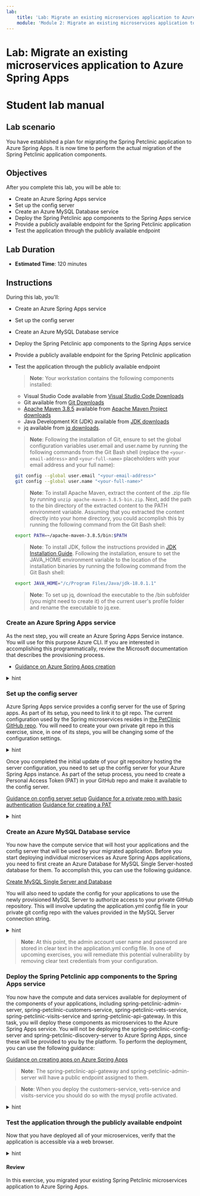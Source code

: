 ```yaml
---
lab:
    title: 'Lab: Migrate an existing microservices application to Azure Spring Apps'
    module: 'Module 2: Migrate an existing microservices application to Azure Spring Apps'
---
```


# Lab: Migrate an existing microservices application to Azure Spring Apps
# Student lab manual

## Lab scenario

You have established a plan for migrating the Spring Petclinic application to Azure Spring Apps. It is now time to perform the actual migration of the Spring Petclinic application components.

## Objectives

After you complete this lab, you will be able to:

- Create an Azure Spring Apps service
- Set up the config server
- Create an Azure MySQL Database service
- Deploy the Spring Petclinic app components to the Spring Apps service
- Provide a publicly available endpoint for the Spring Petclinic application
- Test the application through the publicly available endpoint

## Lab Duration

- **Estimated Time**: 120 minutes

## Instructions

During this lab, you'll:
- Create an Azure Spring Apps service
- Set up the config server
- Create an Azure MySQL Database service
- Deploy the Spring Petclinic app components to the Spring Apps service
- Provide a publicly available endpoint for the Spring Petclinic application
- Test the application through the publicly available endpoint

   > **Note**: Your workstation contains the following components installed:

   - Visual Studio Code available from [Visual Studio Code Downloads](https://code.visualstudio.com/download)
   - Git available from [Git Downloads](https://git-scm.com/downloads)
   - [Apache Maven 3.8.5](apache-maven-3.8.5-bin.zip) available from [Apache Maven Project downloads](https://maven.apache.org/download.cgi)
   - Java Development Kit (JDK) available from [JDK downloads](https://download.oracle.com/java/18/latest/jdk-18_windows-x64_bin.msi)
   - jq available from [jq downloads](https://stedolan.github.io/jq/download/).

   > **Note**: Following the installation of Git, ensure to set the global configuration variables user.email and user.name by running the following commands from the Git Bash shell (replace the `<your-email-address>` and `<your-full-name>` placeholders with your email address and your full name):

   ```bash
   git config --global user.email "<your-email-address>"
   git config --global user.name "<your-full-name>"
   ```

   > **Note**: To install Apache Maven, extract the content of the .zip file by running `unzip apache-maven-3.8.5-bin.zip`. Next, add the path to the bin directory of the extracted content to the PATH environment variable. Assuming that you extracted the content directly into your home directory, you could accomplish this by running the following command from the Git Bash shell:

   ```bash
   export PATH=~/apache-maven-3.8.5/bin:$PATH
   ```

   > **Note**: To install JDK, follow the instructions provided in [JDK Installation Guide](https://docs.oracle.com/en/java/javase/18/install/installation-jdk-microsoft-windows-platforms.html). Following the installation, ensure to set the JAVA_HOME environment variable to the location of the installation binaries by running the following command from the Git Bash shell:

   ```bash
   export JAVA_HOME="/c/Program Files/Java/jdk-18.0.1.1"
   ```

   > **Note**: To set up jq, download the executable to the /bin subfolder (you might need to create it) of the current user's profile folder and rename the executable to jq.exe.

### Create an Azure Spring Apps service

As the next step, you will create an Azure Spring Apps Service instance. You will use for this purpose Azure CLI. If you are interested in accomplishing this programmatically, review the Microsoft documentation that describes the provisioning process.


- [Guidance on Azure Spring Apps creation](https://docs.microsoft.com/en-us/azure/spring-cloud/quickstart-provision-service-instance?tabs=Azure-CLI&pivots=programming-language-java)

<details>
<summary>hint</summary>
<br/>

1. On your lab computer, start open the Git Bash window and, from the Git Bash prompt, run the following command to sign in to your Azure subscription:

   ```bash
   az login
   ```

1. Executing the command will automatically open a web browser window prompting you to authenticate. Once prompted, sign in using the user account that has the Owner role in the target Azure subscription that you will use in this lab and close the web browser window.

1. From the Git Bash prompt, run the following command to add the Azure Spring Apps Azure CLI extension:

   ```bash
   az extension add --name spring-cloud
   ```

1. Run the following command to update this extension to its latest version:

   ```bash
   az extension update --name spring-cloud
   ```

   > **Note**: If you receive the message `No updates available for 'spring-cloud', simply proceed to the next step.

1. Run the following commands to create a resource group that will contain all of your resources (replace the `<azure_region>` placeholder with the name of any Azure region in which you can create a Standard SKU instance of the Azure Spring Apps service and an Azure Database for MySQL Single Server instance):

   ```bash
   RESOURCE_GROUP=springcloudlab_rg_$RANDOM
   LOCATION=<azure_region>
   az group create -g $RESOURCE_GROUP -l $LOCATION
   ```

1. Run the following commands to create an instance of the standard SKU of the Azure Spring Apps service. Note that the name of the service needs to be globally unique, so adjust it accordingly in case the randomly generated name is already in use. Keep in mind that the name can contain only lowercase letters, numbers and hyphens.

   ```bash
   SPRING_CLOUD_SERVICE=springcloudsvc$RANDOM$RANDOM
   az spring-cloud create --name $SPRING_CLOUD_SERVICE \
                          --resource-group $RESOURCE_GROUP \
                          --location $LOCATION \
                          --sku Standard
   ```

   > **Note**: This will automatically register the Microsoft.AppPlatform provider if needed.

   > **Note**: Wait for the provisioning to complete. This might take about 5 minutes.

1. Run the following command to set your default resource group name and Spring Apps service name. By setting these defaults, you don't need to repeat these names in the subsequent commands.

   ```bash
   az config set defaults.group=$RESOURCE_GROUP defaults.spring-cloud=$SPRING_CLOUD_SERVICE
   ```

1. Open a web browser window and navigate to the Azure portal. If prompted, sign in using the user account that has the Owner role in the target Azure subscription that you will use in this lab.

1. In the Azure portal, use the **Search resources, services, and docs** text box to search for and navigate to the resource group you just created.

1. On the resource group overview pane, verify that the resource group contains an Azure Spring Apps instance.

   > **Note**: In case you don't see the Azure Spring Apps service in the overview list of the resource group, select the **Refresh** toolbar button to refresh the view of the resource group resources.

1. Select the Azure Spring Apps instance and, in the vertical navigation menu, in the **Settings** section, select **Apps**. Note that the instance does not include any spring apps at this point. You will perform the app deployment later in this exercise.

</details>

### Set up the config server

Azure Spring Apps service provides a config server for the use of Spring apps. As part of its setup, you need to link it to git repo. The current configuration used by the Spring microservices resides in [the PetClinic GitHub repo](https://github.com/spring-petclinic/spring-petclinic-microservices/blob/master/spring-petclinic-config-server/src/main/resources/application.yml). You will need to create your own private git repo in this exercise, since, in one of its steps, you will be changing some of the configuration settings. 

<details>
<summary>hint</summary>
<br/>

1. On your lab computer, start a web browser and navigate to [GitHub](https://github.com) and sign in to your GitHub account. If you do not have a GitHub account, create one by navigating to [the Join GitHub page](https://github.com/join) and following the instructions provided on [the Signing up for a new GitHub account page](https://docs.github.com/en/get-started/signing-up-for-github/signing-up-for-a-new-github-account).

1. In your GitHub account, navigate to the **Repositories** page and create a new private repository named **spring-petclinic-microservices**. 

   > **Note**: Make sure to configure the repository as private.

   > **Note**: Record the value of the URL of the newly created GitHub repository. You will need it later in this lab. The value should be in the format `https://github.com/<your-github-username>/spring-petclinic-microservices-private.git`, where the `<your-github-username>` placeholder represents your GitHub user name).

1. On the newly created repository page, review the section titled **... or push an existing repository from the command line**, and record the commands listed there. You will need them later in this task.

   > **Note**: The commands should resemble the following ones (where the `<your-github-username>` placeholder represents your GitHub user name):

   ```bash
   git remote add origin https://github.com/<your-github-username>/spring-petclinic-microservices.git
   git branch -M main
   git push -u origin main
   ```

1. On your lab computer, in the Git Bash window, run the following commands to clone the [Spring Petclinic](https://github.com/spring-petclinic/spring-petclinic-microservices) application to your workstation:

   ```bash
   rm spring-petclinic-microservices/ -fr
   git clone https://github.com/spring-petclinic/spring-petclinic-microservices.git
   ```

1. From the Git Bash prompt, run the following commands to change the working directory to the one containing the cloned repository and then push its content to your private GitHub repository (where the `<your-github-username>` placeholder represents your GitHub user name):

   ```bash
   cd ~/spring-petclinic-microservices/
   git remote remove origin
   git remote add origin https://github.com/<your-github-username>/spring-petclinic-microservices-private.git
   git branch -M main
   git push -u origin main
   ```

1. When prompted to sign in to GitHub, select the **Sign in with your browser** option. This will automatically open a new tab in the web browser window, prompting you to provide your GitHub username and password.

1. In the browser window, enter your GitHub credentials, select **Sign in**, and, once successfully signed in, close the newly opened browser tab.

1. From the Git Bash prompt, run the following commands to copy all the config server configuration yaml files from [spring-petclinic-microservices-config](https://github.com/spring-petclinic/spring-petclinic-microservices-config) to the local folder on your lab computer.

   ```bash
   curl -o admin-server.yml https://raw.githubusercontent.com/spring-petclinic/spring-petclinic-microservices-config/main/admin-server.yml
   curl -o api-gateway.yml https://raw.githubusercontent.com/spring-petclinic/spring-petclinic-microservices-config/main/api-gateway.yml
   curl -o application.yml https://raw.githubusercontent.com/spring-petclinic/spring-petclinic-microservices-config/main/application.yml
   curl -o customer-service.yml https://raw.githubusercontent.com/spring-petclinic/spring-petclinic-microservices-config/main/customer-service.yml
   curl -o discovery-server.yml https://raw.githubusercontent.com/spring-petclinic/spring-petclinic-microservices-config/main/discovery-server.yml
   curl -o tracing-server.yml https://raw.githubusercontent.com/spring-petclinic/spring-petclinic-microservices-config/main/tracing-server.yml
   curl -o vets-service.yml https://raw.githubusercontent.com/spring-petclinic/spring-petclinic-microservices-config/main/vets-service.yml
   curl -o visit-service.yml https://raw.githubusercontent.com/spring-petclinic/spring-petclinic-microservices-config/main/visit-service.yml
   ```

1. From the Git Bash prompt, run the following commands to commit and push your changes to your private GitHub repository.

   ```bash
   git add .
   git commit -m 'added base config'
   git push
   ```

</details>

Once you completed the initial update of your git repository hosting the server configuration, you need to set up the config server for your Azure Spring Apps instance. As part of the setup process, you need to create a Personal Access Token (PAT) in your GitHub repo and make it available to the config server.

[Guidance on config server setup](https://docs.microsoft.com/en-us/azure/spring-cloud/quickstart-setup-config-server?tabs=Azure-CLI&pivots=programming-language-java)
[Guidance for a private repo with basic authentication](https://docs.microsoft.com/en-us/azure/spring-cloud/how-to-config-server#private-repository-with-basic-authentication)
[Guidance for creating a PAT](https://docs.github.com/en/authentication/keeping-your-account-and-data-secure/creating-a-personal-access-token)

<details>
<summary>hint</summary>
<br/>

1. To create a PAT, switch to the web browser window displaying your private GitHub repository, select the avatar icon in the upper right corner, and then select **Settings**.

1. At the bottom of the vertical navigation menu, select **Developer settings**, select **Personal access tokens**, and then select **Generate new token**.

1. If prompted to confirm access, enter your GitHub account password and select **Confirm password**.

1. On the **New personal access token** page, in the **Note** text box, enter a descriptive name, such as **spring-petclinic-config-server-token**.

1. Ensure that value in the **Expiration** drop-down list is set to **30 days**.

1. In the **Select scopes** section, select **repo** and then select **Generate token**.

1. Record the generated token. You will need it in the next step.

1. Switch to the Git Bash prompt and run the following commands to set the environment variables hosting your GitHub repository and GitHub credentials (replace the `<git_repository>`, `<git_username>`, and `<git_password>` placeholders with the URL of your GitHub repository, the name of your GitHub user account, and the newly generated PAT value, respectively).

   > **Note**: The URL of the GitHub repository should be in the format `https://github.com/<your-github-username>/spring-petclinic-microservices-private.git`, where the `<your-github-username>` placeholder represents your GitHub user name).

   ```bash
   GIT_REPO=<git_repository>
   GIT_USERNAME=<git_username>
   GIT_PASSWORD=<git_password>
   ```

1. To set up the config server such that it points to your GitHub repository, from the Git Bash prompt, run the following command. 

   ```bash
   az spring-cloud config-server git set --name $SPRING_CLOUD_SERVICE \
                           --resource-group $RESOURCE_GROUP \
                           --uri $GIT_REPO \
                           --label main \
                           --password $GIT_PASSWORD \
                           --username $GIT_USERNAME 
   ```

   > **Note**: Wait for the operation to complete. This might take about 2 minutes.

</details>

### Create an Azure MySQL Database service

You now have the compute service that will host your applications and the config server that will be used by your migrated application. Before you start deploying individual microservices as Azure Spring Apps applications, you need to first create an Azure Database for MySQL Single Server-hosted database for them. To accomplish this, you can use the following guidance.

[Create MySQL Single Server and Database](https://docs.microsoft.com/en-us/azure/mysql/quickstart-create-mysql-server-database-using-azure-cli)

You will also need to update the config for your applications to use the newly provisioned MySQL Server to authorize access to your private GitHub repository. This will involve updating the application.yml config file in your private git config repo with the values provided in the MySQL Server connection string.

<details>
<summary>hint</summary>
<br/>

1. Run the following commands to create an instance of Azure Database for MySQL Single Server. Note that the name of the server must be globally unique, so adjust it accordingly in case the randomly generated name is already in use. Keep in mind that the name can contain only lowercase letters, numbers and hyphens. In addition, replace the `<myadmin_password>` placeholder with a complex password and record its value. 

   ```bash
   SQL_SERVER_NAME=springcloudmysql$RANDOM$RANDOM
   SQL_ADMIN_PASSWORD=<myadmin_password>
   DATABASE_NAME=petclinic

   az mysql server create \
         --admin-user myadmin \
         --admin-password ${SQL_ADMIN_PASSWORD} \
         --name ${SQL_SERVER_NAME} \
         --resource-group ${RESOURCE_GROUP}  \
         --sku-name GP_Gen5_2  \
         --version 5.7 \
         --storage-size 5120
   ```

   > **Note**: Wait for the provisioning to complete. This might take about 3 minutes.

1. Once the Azure Database for MySQL Single Server instance gets created, it will output details about its settings. In the output, you will find the server connection string. Record its value since you will need it later in this exercise. 

1. Run the following commands to create a database in the Azure Database for MySQL Single Server instance.

   ```bash
   az mysql db create --server-name $SQL_SERVER_NAME \
         --resource-group $RESOURCE_GROUP \
         --name $DATABASE_NAME
   ```

1. You will also need to allow connections to the server from Azure Spring Apps. For now, to accomplish this, you will create a server firewall rule to allow inbound traffic from all Azure Services. This way your apps running in Azure Spring Apps will be able to reach the MySQL database providing them with persistent storage. In one of the upcoming exercises, you will restrict this connectivity to limit it exclusively to the apps hosted by your Azure Spring Apps instance. 

   ```bash
   az mysql server firewall-rule create --name allAzureIPs \
       --server ${SQL_SERVER_NAME} \
       --resource-group ${RESOURCE_GROUP} \
       --start-ip-address 0.0.0.0 --end-ip-address 0.0.0.0
   ```

1. From the Git Bash window, in the config repository you cloned locally, use your favorite text editor to open the application.yml file. Change the entries in lines 82, 83, and 84 that contain the values of the target datasource endpoint, the corresponding admin user account, and its password. Set these values by using the information in the Azure Database for MySQL Single Server connection string you recorded earlier in this task. Your configuration should look like this:

   > **Note**: The original content of these three lines in the application.yml file has the following format:

   ```yaml
       url: jdbc:mysql://localhost:3306/db?useSSL=false
       username: root
       password: petclinic
   ```

   > **Note**: The updated content of these three lines in the application.yml file should have the following format (where the `<mysql-server-name>` and `<myadmin-password>` placeholders represent the name of the Azure Database for MySQL Single Server instance and the password you assigned to the myadmin account during its provisioning, respectively):

   ```yaml
       url: jdbc:mysql://<mysql-server-name>.mysql.database.azure.com:3306/db?useSSL=true
       username: myadmin@<mysql-server-name>
       password: <myadmin-password>
   ```

   > **Note**: Ensure to change the value of the `useSSL` parameter to `true`, since this is enforced by default by Azure Database for MySQL Single Server.

1. Save the changes and push the updates you made to the **application.yml** file to your private GitHub repo by running the following commands from the Git Bash prompt:

   ```bash
   git add .
   git commit -m 'azure mysql info'
   git push
   ```

</details>

   > **Note**: At this point, the admin account user name and password are stored in clear text in the application.yml config file. In one of upcoming exercises, you will remediate this potential vulnerability by removing clear text credentials from your configuration.

### Deploy the Spring Petclinic app components to the Spring Apps service

You now have the compute and data services available for deployment of the components of your applications, including spring-petclinic-admin-server, spring-petclinic-customers-service, spring-petclinic-vets-service, spring-petclinic-visits-service and spring-petclinic-api-gateway. In this task, you will deploy these components as microservices to the Azure Spring Apps service. You will not be deploying the spring-petclinic-config-server and spring-petclinic-discovery-server to Azure Spring Apps, since these will be provided to you by the platform. To perform the deployment, you can use the following guidance:

[Guidance on creating apps on Azure Spring Apps](https://docs.microsoft.com/en-us/azure/spring-cloud/quickstart-deploy-apps?tabs=Azure-CLI&pivots=programming-language-java)

   > **Note**: The spring-petclinic-api-gateway and spring-petclinic-admin-server will have a public endpoint assigned to them.

   > **Note**: When you deploy the customers-service, vets-service and visits-service you should do so with the mysql profile activated.

<details>
<summary>hint</summary>
<br/>

1. You will start by building all the microservice of the spring petclinic application. To accomplish this, run `mvn clean package` in the root directory of the application.

   ```bash
   cd ~/spring-petclinic-microservices/
   mvn clean package -DskipTests
   ```

1. Verify that the build succeeds by reviewing the output of the `mvn clean package -DskipTests` command, which should have the following format: 

   ```bash
   [INFO] Reactor Summary for spring-petclinic-microservices 2.6.3:
   [INFO]
   [INFO] spring-petclinic-microservices ..................... SUCCESS [  0.224 s]
   [INFO] spring-petclinic-admin-server ...................... SUCCESS [  5.665 s]
   [INFO] spring-petclinic-customers-service ................. SUCCESS [  4.231 s]
   [INFO] spring-petclinic-vets-service ...................... SUCCESS [  3.152 s]
   [INFO] spring-petclinic-visits-service .................... SUCCESS [  2.902 s]
   [INFO] spring-petclinic-config-server ..................... SUCCESS [  1.030 s]
   [INFO] spring-petclinic-discovery-server .................. SUCCESS [  1.429 s]
   [INFO] spring-petclinic-api-gateway ....................... SUCCESS [  8.277 s]
   [INFO] ------------------------------------------------------------------------
   [INFO] BUILD SUCCESS
   [INFO] ------------------------------------------------------------------------
   [INFO] Total time:  27.310 s
   [INFO] Finished at: 2022-05-12T18:43:06Z
   [INFO] ------------------------------------------------------------------------
   ```

1. For each application you will now create an app on Azure Spring Apps service. You will start with the api-gateway. To deploy it, from the Git Bash prompt, run the following command:

   ```bash
   az spring-cloud app create --service $SPRING_CLOUD_SERVICE \
                           --resource-group $RESOURCE_GROUP \
                           --name api-gateway \
                           --assign-endpoint true
   ```

   > **Note**: Wait for the provisioning to complete. This might take about 5 minutes.

1. Next deploy the jar file to this newly created app by running the following command from the Git Bash prompt:

   ```bash
   az spring-cloud app deploy --service $SPRING_CLOUD_SERVICE \
                           --resource-group $RESOURCE_GROUP \
                           --name api-gateway \
                           --no-wait \
                           --artifact-path spring-petclinic-api-gateway/target/spring-petclinic-api-gateway-2.6.1.jar
   ```

1. In the same way create an app for the admin-server microservice:

   ```bash
   az spring-cloud app create --service $SPRING_CLOUD_SERVICE \
                           --resource-group $RESOURCE_GROUP \
                           --name app-admin \
                           --assign-endpoint
   ```

   > **Note**: Wait for the operation to complete. This might take about 5 minutes.

1. Next deploy the jar file to this newly created app:

   ```bash
   az spring-cloud app deploy --service $SPRING_CLOUD_SERVICE \
                           --resource-group $RESOURCE_GROUP \
                           --name app-admin \
                           --no-wait \
                           --artifact-path spring-petclinic-admin-server/target/spring-petclinic-admin-server-2.6.1.jar
   ```

1. Next, you will create an app for the customers-service microservice:

   ```bash
   az spring-cloud app create --service $SPRING_CLOUD_SERVICE \
                           --resource-group $RESOURCE_GROUP \
                           --name customers-service 
   ```

   > **Note**: Wait for the operation to complete. This might take about 5 minutes.

1. For the customers service you will not assign an endpoint but you will set the mysql profile:

   ```bash
   az spring-cloud app deploy --service $SPRING_CLOUD_SERVICE \
                           --resource-group $RESOURCE_GROUP \
                           --name customers-service \
                           --no-wait \
                           --artifact-path spring-petclinic-customers-service/target/spring-petclinic-customers-service-2.6.1.jar \
                           --env SPRING_PROFILES_ACTIVE=mysql
   ```

1. Next, you will create an app for the visits-service microservice:


   ```bash
   az spring-cloud app create --service $SPRING_CLOUD_SERVICE \
                           --resource-group $RESOURCE_GROUP \
                           --name visits-service 
   ```

   > **Note**: Wait for the operation to complete. This might take about 5 minutes.

1. For the visit-service will also skip the endpoint assignment but include the mysql profile:

   ```bash
   az spring-cloud app deploy --service $SPRING_CLOUD_SERVICE \
                           --resource-group $RESOURCE_GROUP \
                           --name visits-service \
                           --no-wait \
                           --artifact-path spring-petclinic-visits-service/target/spring-petclinic-visits-service-2.6.1.jar \
                           --env SPRING_PROFILES_ACTIVE=mysql
   ```

1. To conclude, you will create an app for the vets-service microservice:


   ```bash
   az spring-cloud app create --service $SPRING_CLOUD_SERVICE \
                           --resource-group $RESOURCE_GROUP \
                           --name vets-service 
   ```

   > **Note**: Wait for the operation to complete. This might take about 5 minutes.

1. In this case you will also skip the endpoint assignment but include the mysql profile:

  ```bash
   az spring-cloud app deploy --service $SPRING_CLOUD_SERVICE \
                           --resource-group $RESOURCE_GROUP \
                           --name vets-service \
                           --no-wait \
                           --artifact-path spring-petclinic-vets-service/target/spring-petclinic-vets-service-2.6.1.jar \
                           --env SPRING_PROFILES_ACTIVE=mysql
   ```

</details>

### Test the application through the publicly available endpoint

Now that you have deployed all of your microservices, verify that the application is accessible via a web browser.

<details>
<summary>hint</summary>
<br/>

1. To list all deployed apps, from the Git Bash shell, run the following CLI statement, which will also list all publicly accessible endpoints:

   ```bash
   az spring-cloud app list --service $SPRING_CLOUD_SERVICE \
                           --resource-group $RESOURCE_GROUP \
                           --output table
   ```

1. Alternatively, you can switch to the web browser window displaying the Azure portal interface, navigate to your Azure Spring Apps instance and select **Apps** from the vertical navigation menu. In the list of apps, select **api-gateway**, on the **api-gateway \| Overview** page, note the value of the **URL** property.

1. Open another web browser tab and navigate to the URL of the api-gateway endpoint to display the application web interface. 

</details>

#### Review

In this exercise, you migrated your existing Spring Petclinic microservices application to Azure Spring Apps.
